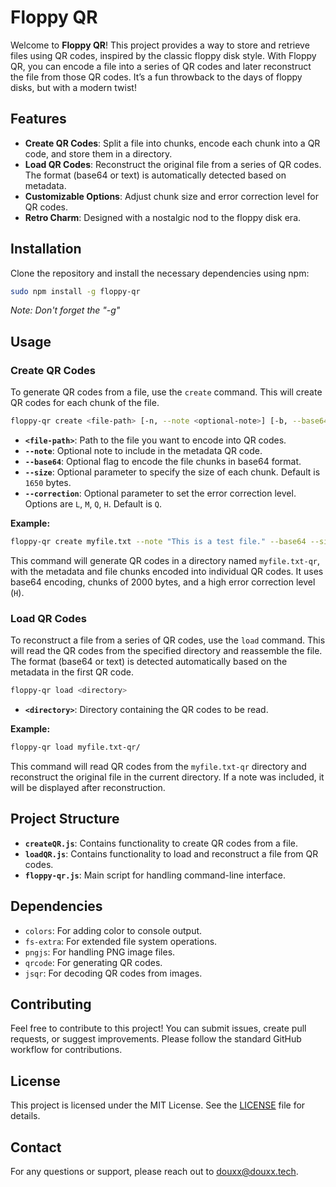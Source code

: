 # Floppy QR

Welcome to **Floppy QR**! This project provides a way to store and retrieve files using QR codes, inspired by the classic floppy disk style. With Floppy QR, you can encode a file into a series of QR codes and later reconstruct the file from those QR codes. It’s a fun throwback to the days of floppy disks, but with a modern twist!

## Features

- **Create QR Codes**: Split a file into chunks, encode each chunk into a QR code, and store them in a directory.
- **Load QR Codes**: Reconstruct the original file from a series of QR codes. The format (base64 or text) is automatically detected based on metadata.
- **Customizable Options**: Adjust chunk size and error correction level for QR codes.
- **Retro Charm**: Designed with a nostalgic nod to the floppy disk era.

## Installation

Clone the repository and install the necessary dependencies using npm:

```sh
sudo npm install -g floppy-qr
```
*Note: Don't forget the "-g"*

## Usage

### Create QR Codes

To generate QR codes from a file, use the `create` command. This will create QR codes for each chunk of the file.

```sh
floppy-qr create <file-path> [-n, --note <optional-note>] [-b, --base64] [-s, --size <chunk-size>] [-c, --correction <level>]
```

- **`<file-path>`**: Path to the file you want to encode into QR codes.
- **`--note`**: Optional note to include in the metadata QR code.
- **`--base64`**: Optional flag to encode the file chunks in base64 format.
- **`--size`**: Optional parameter to specify the size of each chunk. Default is `1650` bytes.
- **`--correction`**: Optional parameter to set the error correction level. Options are `L`, `M`, `Q`, `H`. Default is `Q`.

**Example:**

```sh
floppy-qr create myfile.txt --note "This is a test file." --base64 --size 2000 --correction H
```

This command will generate QR codes in a directory named `myfile.txt-qr`, with the metadata and file chunks encoded into individual QR codes. It uses base64 encoding, chunks of 2000 bytes, and a high error correction level (`H`).

### Load QR Codes

To reconstruct a file from a series of QR codes, use the `load` command. This will read the QR codes from the specified directory and reassemble the file. The format (base64 or text) is detected automatically based on the metadata in the first QR code.

```sh
floppy-qr load <directory>
```

- **`<directory>`**: Directory containing the QR codes to be read.

**Example:**

```sh
floppy-qr load myfile.txt-qr/
```

This command will read QR codes from the `myfile.txt-qr` directory and reconstruct the original file in the current directory. If a note was included, it will be displayed after reconstruction.

## Project Structure

- **`createQR.js`**: Contains functionality to create QR codes from a file.
- **`loadQR.js`**: Contains functionality to load and reconstruct a file from QR codes.
- **`floppy-qr.js`**: Main script for handling command-line interface.

## Dependencies

- `colors`: For adding color to console output.
- `fs-extra`: For extended file system operations.
- `pngjs`: For handling PNG image files.
- `qrcode`: For generating QR codes.
- `jsqr`: For decoding QR codes from images.

## Contributing

Feel free to contribute to this project! You can submit issues, create pull requests, or suggest improvements. Please follow the standard GitHub workflow for contributions.

## License

This project is licensed under the MIT License. See the [LICENSE](LICENSE) file for details.

## Contact

For any questions or support, please reach out to [douxx@douxx.tech](mailto:douxx@douxx.tech).
